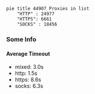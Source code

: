 
```mermaid
pie title 44907 Proxies in list
    "HTTP" : 24977
    "HTTPS": 6661
    "SOCKS" : 18456
```

### Some Info
#### Average Timeout

- mixed: 3.0s
- http: 1.5s
- https: 8.6s
- socks: 6.3s